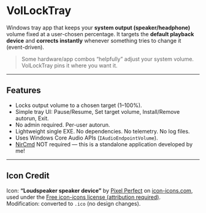 # VolLockTray

Windows tray app that keeps your **system output (speaker/headphone)** volume fixed at a user-chosen percentage. It targets the **default playback device** and **corrects instantly** whenever something tries to change it (event-driven).

> Some hardware/app combos “helpfully” adjust your system volume. VolLockTray pins it where you want it.

---

## Features

- Locks output volume to a chosen target (1–100%).
- Simple tray UI: Pause/Resume, Set target volume, Install/Remove autorun, Exit.
- No admin required. Per-user autorun.
- Lightweight single EXE. No dependencies. No telemetry. No log files.
- Uses Windows Core Audio APIs (`IAudioEndpointVolume`).
- [NirCmd](https://www.nirsoft.net/utils/nircmd.html) NOT required — this is a standalone application developed by me!

---

## Icon Credit
Icon: **“Loudspeaker speaker device”** by [Pixel Perfect](https://icon-icons.com/users/YTrIwbAe29rzXQQqEiJGs/icon-sets/) on [icon-icons.com](https://icon-icons.com/icon/loudspeaker-speaker-device/186844), used under the [Free icon-icons license (attribution required)](https://icon-icons.com/license).  
Modification: converted to `.ico` (no design changes).